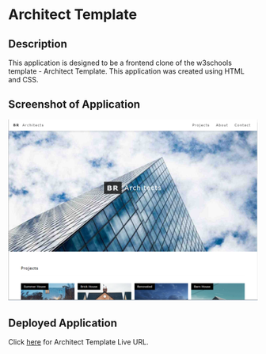 # Architect Template

## Description
This application is designed to be a frontend clone of the w3schools template - Architect Template. This application was created using HTML and CSS.

## Screenshot of Application
![Screenshot](homepage-architect.png)

## Deployed Application
Click [here](https://angelomarlopez.github.io/ArchitectTemplate/) for Architect Template Live URL.
